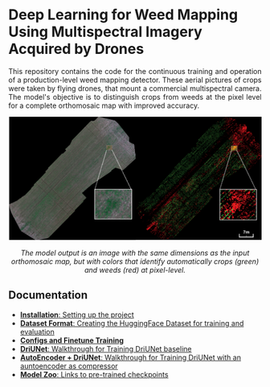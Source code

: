 <h1>Deep Learning for Weed Mapping Using Multispectral Imagery Acquired by Drones</h1>

<p align="justify">This repository contains the code for the continuous training and operation of a production-level weed mapping detector. These aerial pictures of crops were taken by flying drones, that mount a commercial multispectral camera. The model's objective is to distinguish crops from weeds at the pixel level for a complete orthomosaic map with improved accuracy.

<p align = 'center'>
<img src = 'docs/images/orthomosaic_map.png' width = '720px'>
</p>

<p align = 'center'><i>
The model output is an image with the same dimensions as the input orthomosaic map, but with colors that identify automatically crops (green) and weeds (red) at pixel-level.
</i></p>

<h2>Documentation</h2>
<ul>
  <li> <a href='docs/installation.md'><strong>Installation</strong>: Setting up the project</a><br>
  <li> <a href="docs/datasets.md"><strong>Dataset Format</strong>: Creating the HuggingFace Dataset for training and evaluation</a><br>
  <li> <a href="docs/configs.md"><strong>Configs and Finetune Training</strong></a>
  <li> <a href="docs/driunet.md"><strong>DriUNet</strong>: Walkthrough for Training DriUNet baseline</a><br>
  <li> <a href="docs/auto_driunet.md"><strong>AutoEncoder + DriUNet</strong>: Walkthrough for Training DriUNet with an auntoencoder as compressor</a></li>
  <li> <a href="docs/model_zoo.md"><strong>Model Zoo</strong>: Links to pre-trained checkpoints</a></li>
<ul>